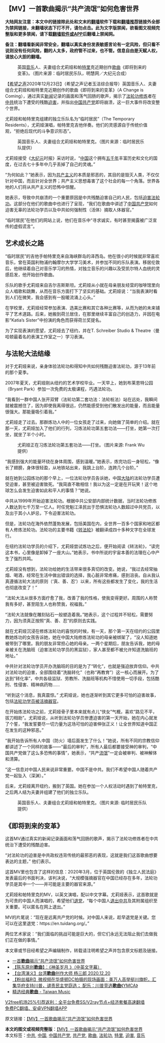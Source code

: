  <h2>【MV】一首歌曲揭示“共产流氓”如何危害世界</h2> <p class="notice"><b>大陆网友注意：本文中的链接除此处和文末的<a href="https://github.com/bannedbook/fanqiang" >翻墙</a>软件下载和<a href="https://github.com/killgcd/justmysocks/blob/master/README.md">翻墙推荐</a>链接外全部为禁网链接，未翻墙状态下打不开，请勿点击。此为文字版禁闻，欲看图文视频完整版和更多禁闻，请下载<a href="https://github.com/bannedbook/fanqiang">翻墙软件或APP</a>后翻墙上禁闻网。</p><p>备注：翻墙看新闻非常安全，翻墙以真实身份发表敏感言论有一定风险，但只看不说则没有任何风险，翻的人太多，政府管不过来，也不管。信息自由是天赋人权，请放心大胆的翻墙。</b></p>  <div class="entry"> <figure><figcaption>英国<a href="https://www.bannedbook.org/bnews/tag/%e9%9f%b3%e4%b9%90/" class="st_tag internal_tag" rel="tag" title="标签 音乐 下的日志">音乐</a>人、夫妻组合尤莉娅和帕<a href="https://www.bannedbook.org/bnews/tag/%E7%89%B9%E9%87%8C/" class="st_tag internal_tag" rel="tag" title="标签 特里 下的日志">特里</a>克近期创作<a href="https://www.bannedbook.org/bnews/tag/%E6%AD%8C%E6%9B%B2/" class="st_tag internal_tag" rel="tag" title="标签 歌曲 下的日志">歌曲</a>《即将到来的变革》。（图片来源：临时居民乐队，明慧网／大纪元合成）</figcaption></figure> <p>【<span class='wp_keywordlink_affiliate'><a href="https://www.soundofhope.org" title="希望之声" target="_blank">希望之声</a></span>2020年12月23日】（希望之声记者玉洁综合报导）英国音乐人、夫妻组合尤莉娅和帕特里克近期创作的歌曲《即将到来的变革》（A Change is Coming），通过真实<span class='wp_keywordlink_affiliate'><a href="https://www.bannedbook.org/" title="新闻">新闻</a></span>记录的画面和荡气回肠的歌声，揭示了<a href="https://www.bannedbook.org/bnews/tag/%e6%b3%95%e8%bd%ae%e5%8a%9f/" class="st_tag internal_tag" rel="tag" title="标签 法轮功 下的日志">法轮功</a><span class='wp_keywordlink'><a href="https://www.qi-gong.me/" title="气功修炼网" target="_blank">修炼</a></span>者在<a href="https://www.bannedbook.org/bnews/tag/%e4%b8%ad%e5%85%b1/" class="st_tag internal_tag" rel="tag" title="标签 中共 下的日志">中共</a>统治下遭受的残酷<a href="https://www.bannedbook.org/bnews/tag/%e8%bf%ab%e5%ae%b3/" class="st_tag internal_tag" rel="tag" title="标签 迫害 下的日志">迫害</a>，并指出<span class='wp_keywordlink_affiliate'><a href="https://www.bannedbook.org/" title="中国" target="_blank">中国</a></span><a href="https://www.bannedbook.org/bnews/tag/%e5%85%b1%e4%ba%a7%e5%85%9a/" class="st_tag internal_tag" rel="tag" title="标签 共产党 下的日志">共产党</a>即将崩溃，这一巨大事件将改变整个世界。</p> <p>尤莉娅和帕特里克组建的独立乐队名为“临时居民”（The Temporary Residents），尤莉娅演唱，帕特里克吉他伴奏。他们的灵感源自于传统价值观，“拒绝后现代的斗争意识形态”。</p> <figure><figcaption>英国音乐人、夫妻组合尤莉娅和帕特里克。（图片来源：临时居民乐队提供）</figcaption></figure> <p>尤莉娅接受《<span class='wp_keywordlink_affiliate'><a href="http://www.epochtimes.com/" title="大纪元" target="_blank">大纪元</a></span>时报》采访时说，“<a href="https://www.bannedbook.org/bnews/tag/%E4%B8%AD%E5%9B%BD/" class="st_tag internal_tag" rel="tag" title="标签 中国 下的日志">中国</a>这个拥有<span class='wp_keywordlink'><a href="https://www.bannedbook.org/forum24/topic769.html" title="上下五千年历史真貌" target="_blank">五千年</a></span>丰富历史和文化的国度，在过去七十多年中几乎丢掉了自己的灵魂。”</p> <p>“为何如此？”她表示，因为<span class='wp_keywordlink'><a href="https://www.bannedbook.org/forum2/topic6177.html" title="《共产主义的终极目的》" target="_blank">共产主义</a></span>的本质是邪恶的，其目的是毁灭人类，不仅仅针对中国，而且针对全世界；共产主义思想毒害了这个社会的每一个角落。世界各地的人们将从共产主义的恐怖中惊醒。</p> <p>她表示，导致中共崩溃的一个重要原因是中共残酷迫害自己的人民，包括<span class='wp_keywordlink'><a href="https://www.bannedbook.org/forum11/topic278.html" title="评江泽民与中共相互利用迫害法轮功" target="_blank">迫害法轮功</a></span>。这部分在他们的歌曲中也进行了呈现，“我们在歌曲中讲述了<a href="https://www.bannedbook.org/bnews/tag/%e4%b8%ad%e5%9b%bd%e5%85%b1%e4%ba%a7%e5%85%9a/" class="st_tag internal_tag" rel="tag" title="标签 中国共产党 下的日志">中国共产党</a>如何迫害无辜的法轮功学员以及中共如何强制性（活体）摘取人体器官。”</p> <p>“临时居民”在他们的网站上说，他们在音乐中“寻求诚实，有时甚至揭露被广泛宣传的虚假谎言”。</p> <h2>艺术成长之路</h2> <p>“临时居民”的吉他手帕特里克来自海峡群岛的泽西岛。他在很小的时候就非常喜欢音乐，曾在英国利物浦约翰摩尔大学学习美术，并参加不同的乐队表演。移居伦敦后，他继续着自己对音乐学习的热情，对独立音乐的兴趣以及受凯尔特人血统的灵感启发，他开始创作歌曲。</p> <p>乐队的歌手尤莉娅来自吉尔吉斯斯坦。尤莉娅从小就在母亲朋友经营的咖啡馆里向众人唱歌和跳舞，从而在音乐方面打下了坚实的基础。尤莉娅说：“当我表演时看到人们在微笑，我会感到有一股暖流涌上心头。”</p> <p>在学校里，尤莉娅经常参加表演、选美比赛和其它各种比赛等，从而为她的未来铺平了艺术道路。后来，她搬到荷兰居住，在那里继续丰富自己的创造力，并因在电影“Katia’s Sister”中扮演的角色而获得荷兰奖提名。</p>  <p>为了实现表演的愿望，尤莉娅去了纽约，并在T. Schreiber Studio &amp; Theatre（曼哈顿最着名的表演工作室之一）学习表演。</p> <h2>与法轮大法结缘</h2> <p>对于尤莉娅来说，亲身体验法轮功和得知中共如何残酷迫害法轮功，源于13年前的那个夏季。</p> <p>2007年夏天，尤莉娅刚从纽约的艺术学校毕业。一天早上，她到布莱恩特公园（Bryant Park）参加一次免费的太极课程，巧遇法轮功。</p> <p>“我看到一群中国人张开双臂（法轮功第二套功法：法轮桩法）站在远处，我瞬间就被震撼住了，因为即使我离得很远，仍然能感受到他们散发出的能量，而且能量很强大。那能量吸引着我。”</p> <p>尤莉娅走了过去。那群炼功人中的一位女孩走了过来，向她做了简单的介绍。就在那一天，尤莉娅加入了他们的行列，习炼法轮功第五套功法——打坐，她第一次打坐，就坐了半个小时。</p> <figure><figcaption>尤莉娅正在习炼法轮功第五套功法——打坐。（图片来源: Frank Wu提供）</figcaption></figure> <p>“我感到强大的能量环绕在身体周围，感到温暖。”她表示，炼完功后一身轻松，“像长了翅膀，身体很轻盈，从地铁站出来，我跳上台阶，连跨几个台阶。”</p> <p>就在她到公园炼功的那个早上，一位法轮功学员告诉她，中国<span class='wp_keywordlink_affiliate'><a href="https://www.bannedbook.org/" title="大陆" target="_blank">大陆</a></span>的法轮功学员遭受迫害，甚至被迫害致死。“我简直不敢相信！我以为这一定是在开玩笑！这个地球怎么会发生迫害如此和平人的事情？”她说。</p> <p>中共从1999年开始迫害法轮功。根据中共公安部内部统计数据，当时法轮功修炼人数达到七千万至一亿人。时任党魁江泽民出于恐惧法轮功人数超过中共党员，以及出于其小人妒忌，下令迫害法轮功。</p> <p>但是，法轮功在海外依然蓬勃发展，包括美国在内，全世界一百多个国家和地区都有人修炼法轮功。法轮功的主要书籍《<span class='wp_keywordlink'><a href="https://gb.falundafa.org/chigb/zfl.htm" title="《转法轮》" target="_blank">转法轮</a></span>》被翻译成四十多种文字在全球发行。</p>  <p>在纽约法轮功学员的介绍下，尤莉娅尝试炼功之后，便开始阅读《转法轮》，“读完这本书，心里像是卸掉了一座大山。”她表示，书中所说的宇宙本善的法理在心中产生了强烈共鸣。</p> <p>尤莉娅没有想到，法轮功给她的生活带来很多真切的改变。她说，“我过去经常抽烟、喝酒，经常在生活中做出错误的选择，我心脏非常疼痛，感到沮丧。自从我认真遵循法轮大法的原则（‘真、善、忍’）以来，所有这些都发生了变化，我的生活也彻底改变了！”</p> <p>“法轮大法从很多方面疗愈了我，改善了我的性格，使我变得更好。周围的人称赞我有多好，甚至陌生人也称赞我，祝福我。”</p> <p>“法轮大法就像在雕刻钻石一般塑造着我。”她表示，这个过程并不轻松，需要努力，因为须真正按照“真、善、忍”的原则去实践。</p> <p>就在尤莉娅沉浸在修炼法轮功的喜悦的时候，有一天，那个第一天在纽约的公园里教她炼功的女孩告诉她，她在中国大陆修炼法轮功的母亲被绑架了，“没人知道她被带到了哪里。我的朋友非常担心她的母亲。一两个星期后，朋友告诉我，她的母亲被关在洗脑班（迫害法轮功学员的黑监狱），家人甚至都不被允许知道洗脑班的地址。”</p> <p>中共针对法轮功学员开办洗脑班的目的是为了“转化”，也就是强迫放弃信仰。中共对法轮功的迫害，全部围绕着“洗脑转化”（也称“再教育”）这一核心而展开。为了达到“转化率”，中共各级监狱、劳教所、洗脑班等机构不惜使用一切手段，包括酷刑、性侵害、精神病药物……</p> <p>“听到这个消息，我真震惊。” 尤莉娅说，她也逐渐听到其它更多可怕的迫害故事，包括<span class='wp_keywordlink'><a href="https://www.bannedbook.org/forum8/topic1519.html" title="美国智库独立调查：65000法轮功学员被活摘器官" target="_blank">法轮功学员被活摘器官</a></span>。</p> <p>在开始炼法轮功之前，尤莉娅骨子里本来就有点儿“侠女”气概，喜欢“路见不平，拔刀相助”。尤莉娅说，从听到法轮功学员惨遭迫害的第一天开始，她在内心就发了个誓，“我发誓要尽一切力量为这场可怕的迫害伸张正义！让全世界知道中国正在发生的这种邪恶。”</p> <p>“我开始告诉所有人中国（防火）墙后面发生了什么！”她说，所有不同的宗教信仰都讲述了一个同样的故事——“最后的审判”，所有人最后都要接受神的审判，“中国共产党做了这么多恐怖的事情”，她表示，“共产<span class='wp_keywordlink'><a href="https://www.bannedbook.org/forum11/topic282.html" title="禁片：评中国共产党的流氓本性" target="_blank">流氓</a></span>”一定会被审判、被神解体和清算。</p>  <p>“这一信息对中国人民来说非常重要。中国不是中共。我们不希望中国人随着共产党一起坠入（深渊）。”</p> <p>后来，尤莉娅离开纽约，搬到了英国。她在参加一个人权活动时遇到了帕特里克，之后两人结为夫妻并组建了他们的独立乐队。</p> <figure><figcaption>英国音乐人、夫妻组合尤莉娅和帕特里克。（图片来源: 临时居民乐队提供）</figcaption></figure> <h2>《即将到来的变革》</h2> <p>这首MV通过真实的新闻记录画面和荡气回肠的歌声，揭示了法轮功修炼者在中共统治下遭受的残酷迫害。</p> <p>“对法轮功的迫害是中共政权违背传统的最邪恶的表现，这就是我们这首歌曲想要表达的主题，” 他们表示。</p> <p>这首MV里也包含了这样的信息：2020年3月，位于英国伦敦的《独立人民法庭》发表最后的书面判决，该判决说，“大规模强摘器官在中国已经存在多年，法轮功学员是其中一个——并可能是主要的器官来源。”</p> <p>尤莉娅和帕特里克的MV，以英文演唱，配以中文字幕。尤莉娅表示，这首歌就是为可贵的中国人而演唱的，希望他们<span class='wp_keywordlink'><a href="http://tuidang.epochtimes.com/" title="退党" rel="nofollow" target="_blank">退党</a></span>，“每个中国人<span class='wp_keywordlink'><a href="http://tuidang.epochtimes.com/" title="退出中共" target="_blank">退出中共</a></span>及其附属组织至关重要。可以匿名在网上退出。”</p> <p>MV的片尾说：“现在是远离共产党的时候。对中国人来说，趁早退党是关键。您可以在这里退党：https://en.tuidang.org/。”</p> <p>两位艺术家说：“我们面临的挑战可能是巨大的，但它们永远无法阻止我们去做我们正在做的事情。”</p> <p></p>  <p>本文章或节目经希望之声编辑制作，转载请注明希望之声并包含原文标题及链接。</p> <ul class='op-related-articles' title='相关阅读'> <li><a href='https://www.bannedbook.org/bnews/ssgc/20201223/1453652.html' target='_blank'>一首<b>歌曲</b>揭示“共产流氓”如何危害世界</a></li> <li><a href='https://www.bannedbook.org/bnews/comments/20201221/1452337.html' target='_blank'>【陈东原创<b>歌曲</b>】：《神圣岁月 》（中英文字幕）</a></li> <li><a href='https://www.bannedbook.org/bnews/taiwannews/20201221/1452323.html' target='_blank'>【台湾演义】台湾<b>歌曲</b>创作大师 杨三郎 2020.12.20</a></li> <li><a href='https://www.bannedbook.org/bnews/bannedvideo/20201115/1446844.html' target='_blank'>【粉丝福利】微视频在华盛顿DC拍摄的现场画面：美万人高举挺川旗帜，汇集华府支持川普，谴责民主党窃选； 配乐：川普竞选<b>歌曲</b>《YMCA》</a></li> <li><a href='https://www.bannedbook.org/bnews/taiwannews/20201205/1442651.html' target='_blank'>精选经典<b>歌曲</b> - Taiwan Music</a></li> </ul> <p class="texttj"> <a href="https://github.com/bannedbook/fanqiang/wiki/V2ray%E6%9C%BA%E5%9C%BA" target="_blank">V2free机场25%引荐返利：全平台免费SS/V2ray节点+经济套餐高速翻墙</a><br/> <a href="https://github.com/bannedbook/fanqiang/wiki/%E7%A6%81%E9%97%BB%E7%BD%91%E5%AE%89%E5%8D%93%E7%BF%BB%E5%A2%99%E6%96%B0%E9%97%BBAPP" target="_blank">免费PC翻墙、安卓VPN翻墙APP</a></p><p>原文链接：<a class="src_link"  href="https://www.soundofhope.org/post/456508" target="_blank">【MV】一首歌曲揭示“共产流氓”如何危害世界</a></p><a name='sharetosocial'></a>       <div><b>本文的图文或视频完整版</b>：<a href='https://www.bannedbook.org/bnews/comments/20201224/1453792.html'>【MV】一首歌曲揭示“共产流氓”如何危害世界</a></div>  </div><!--END ENTRY--> <div class="postfooter"> <div>本文标签：<a href="https://www.bannedbook.org/bnews/tag/%e4%b8%ad%e5%85%b1/" rel="tag">中共</a>, <a href="https://www.bannedbook.org/bnews/tag/%E4%B8%AD%E5%9B%BD/" rel="tag">中国</a>, <a href="https://www.bannedbook.org/bnews/tag/%e4%b8%ad%e5%9b%bd%e5%85%b1%e4%ba%a7%e5%85%9a/" rel="tag">中国共产党</a>, <a href="https://www.bannedbook.org/bnews/tag/%e5%85%b1%e4%ba%a7%e5%85%9a/" rel="tag">共产党</a>, <a href="https://www.bannedbook.org/bnews/tag/%E6%AD%8C%E6%9B%B2/" rel="tag">歌曲</a>, <a href="https://www.bannedbook.org/bnews/tag/%e6%b3%95%e8%bd%ae%e5%8a%9f/" rel="tag">法轮功</a>, <a href="https://www.bannedbook.org/bnews/tag/%E7%89%B9%E9%87%8C/" rel="tag">特里</a>, <a href="https://www.bannedbook.org/bnews/tag/%e8%bf%ab%e5%ae%b3/" rel="tag">迫害</a>, <a href="https://www.bannedbook.org/bnews/tag/%e9%9f%b3%e4%b9%90/" rel="tag">音乐</a></div>  </div><!--END POSTFOOTER--> 